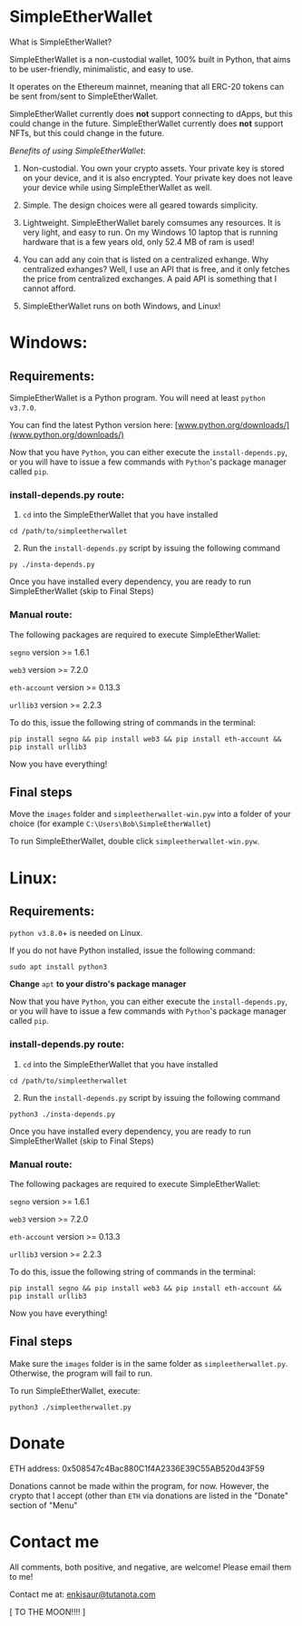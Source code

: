 # SimpleEtherWallet

What is SimpleEtherWallet?

SimpleEtherWallet is a non-custodial wallet, 100% built in Python, that aims to be user-friendly, minimalistic, and easy to use.

It operates on the Ethereum mainnet, meaning that all ERC-20 tokens can be sent from/sent to SimpleEtherWallet.

SimpleEtherWallet currently does **not** support connecting to dApps, but this could change in the future.
SimpleEtherWallet currently does **not** support NFTs, but this could change in the future.

*Benefits of using SimpleEtherWallet*:
1. Non-custodial. You own your crypto assets. Your private key is stored on your device, and it is also encrypted. Your private key does not leave your device while using SimpleEtherWallet as well.

2. Simple. The design choices were all geared towards simplicity.

3. Lightweight. SimpleEtherWallet barely comsumes any resources. It is very light, and easy to run.
    On my Windows 10 laptop that is running hardware that is a few years old, only 52.4 MB of ram is used!

4. You can add any coin that is listed on a centralized exhange.
    Why centralized exhanges? Well, I use an API that is free, and it only fetches the price from centralized exchanges. A paid API is something that I cannot afford.
 
5. SimpleEtherWallet runs on both Windows, and Linux!

# Windows:

## Requirements:
SimpleEtherWallet is a Python program. You will need at least `python v3.7.0`.

You can find the latest Python version here: [www.python.org/downloads/](www.python.org/downloads/)

Now that you have `Python`, you can either execute the `install-depends.py`, or
you will have to issue a few commands with `Python`'s package manager called `pip`.

### install-depends.py route:
1. `cd` into the SimpleEtherWallet that you have installed

```
cd /path/to/simpleetherwallet
```

2. Run the `install-depends.py` script by issuing the following command

```
py ./insta-depends.py
```

Once you have installed every dependency, you are ready to run SimpleEtherWallet (skip to Final Steps)

### Manual route:
The following packages are required to execute SimpleEtherWallet:

`segno` version >= 1.6.1

`web3` version >= 7.2.0

`eth-account` version >= 0.13.3

`urllib3` version >= 2.2.3

To do this, issue the following string of commands in the terminal:

```
pip install segno && pip install web3 && pip install eth-account && pip install urllib3
```

Now you have everything!

## Final steps
Move the `images` folder and `simpleetherwallet-win.pyw` into a folder of your choice (for example `C:\Users\Bob\SimpleEtherWallet`)

To run SimpleEtherWallet, double click `simpleetherwallet-win.pyw`.

# Linux:

## Requirements:
`python v3.8.0`+ is needed on Linux.

If you do not have Python installed, issue the following command:

```
sudo apt install python3
```

**Change** `apt` **to your distro's package manager**

Now that you have `Python`, you can either execute the `install-depends.py`, or
you will have to issue a few commands with `Python`'s package manager called `pip`.

### install-depends.py route:
1. `cd` into the SimpleEtherWallet that you have installed

```
cd /path/to/simpleetherwallet
```

2. Run the `install-depends.py` script by issuing the following command

```
python3 ./insta-depends.py
```

Once you have installed every dependency, you are ready to run SimpleEtherWallet (skip to Final Steps)

### Manual route:
The following packages are required to execute SimpleEtherWallet:

`segno` version >= 1.6.1

`web3` version >= 7.2.0

`eth-account` version >= 0.13.3

`urllib3` version >= 2.2.3

To do this, issue the following string of commands in the terminal:

```
pip install segno && pip install web3 && pip install eth-account && pip install urllib3
```

Now you have everything!

## Final steps
Make sure the `images` folder is in the same folder as `simpleetherwallet.py`. Otherwise, the program will fail to run.

To run SimpleEtherWallet, execute:

```
python3 ./simpleetherwallet.py
```

# Donate

ETH address: 0x508547c4Bac880C1f4A2336E39C55AB520d43F59

Donations cannot be made within the program, for now. However, the crypto that I accept (other than `ETH` via donations are listed in the "Donate" section of "Menu"

# Contact me

All comments, both positive, and negative, are welcome! Please email them to me!

Contact me at: <enkisaur@tutanota.com>

[ TO THE MOON!!!! ]


